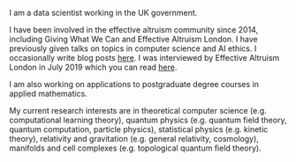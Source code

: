 I am a data scientist working in the UK government.

I have been involved in the effective altruism community since 2014, including Giving What We Can and Effective Altruism London. I have previously given talks on topics in computer science and AI ethics. I occasionally write blog posts [here](https://hnryjmes.substack.com/). I was interviewed by Effective Altruism London in July 2019 which you can read [here](https://hnryjmes.substack.com/p/interview-effective-altruism-london).

I am also working on applications to postgraduate degree courses in applied mathematics.

My current research interests are in theoretical computer science (e.g. computational learning theory), quantum physics (e.g. quantum field theory, quantum computation, particle physics), statistical physics (e.g. kinetic theory), relativity and gravitation (e.g. general relativity, cosmology), manifolds and cell complexes (e.g. topological quantum field theory).
